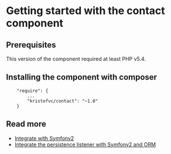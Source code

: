 # Getting started with the contact component

## Prerequisites

This version of the component required at least PHP v5.4.

## Installing the component with composer

```
    "require": {
        ...
        "kristofvc/contact": "~1.0"
    }
```
 
## Read more 
- [Integrate with Symfony2](https://github.com/kristofvc/contact/blob/master/doc/symfony-integration.md)
- [Integrate the persistence listener with Symfony2 and ORM](https://github.com/kristofvc/contact/blob/master/doc/orm-integration.md)

